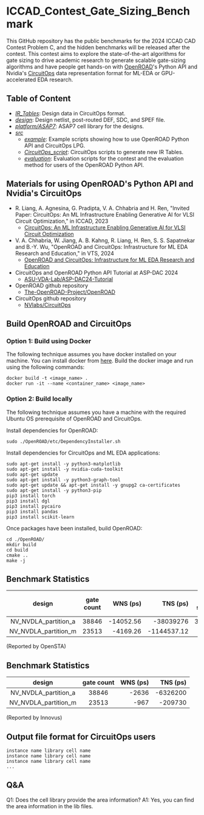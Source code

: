 # ICCAD_Contest_Gate_Sizing_Benchmark
This GitHub repository has the public benchmarks for the 2024 ICCAD CAD Contest Problem C, and the hidden benchmarks will be released after the contest. This contest aims to explore the state-of-the-art algorithms for gate sizing to drive academic research to generate scalable gate-sizing algorithms and have people get hands-on with [OpenROAD](https://github.com/The-OpenROAD-Project/OpenROAD)'s Python API and Nvidia's [CircuitOps](https://github.com/NVlabs/CircuitOps/tree/main) data representation format for ML-EDA or GPU-accelerated EDA research.

## Table of Content
  - [*IR_Tables*](./IR_Tables): Design data in CircuitOps format.
  - [*design*](./design): Design netlist, post-routed DEF, SDC, and SPEF file.
  - [*platform/ASAP7*](./platform/ASAP7): ASAP7 cell library for the designs.
  - [*src*](./src)
    - [*example*](./example): Example scripts showing how to use OpenROAD Python API and CircuitOps LPG.
    - [*CircuitOps_script*](./CircuitOps_script): CircuitOps scripts to generate new IR Tables.
    - [*evaluation*](./evaluation): Evaluation scripts for the contest and the evaluation method for users of the OpenROAD Python API.
## Materials for using OpenROAD's Python API and Nvidia's CircuitOps
  - R. Liang, A. Agnesina, G. Pradipta, V. A. Chhabria and H. Ren, "Invited Paper: CircuitOps: An ML Infrastructure Enabling Generative AI for VLSI Circuit Optimization," in ICCAD, 2023
    - [CircuitOps: An ML Infrastructure Enabling Generative AI for VLSI Circuit Optimization](https://ieeexplore.ieee.org/abstract/document/10323611)
  - V. A. Chhabria, W. Jiang, A. B. Kahng, R. Liang, H. Ren, S. S. Sapatnekar and B.-Y. Wu, "OpenROAD and CircuitOps: Infrastructure for ML EDA Research and Education," in VTS, 2024
    - [OpenROAD and CircuitOps: Infrastructure for ML EDA Research and Education](https://vlsicad.ucsd.edu/Publications/Conferences/407/c407.pdf)
  - CircuitOps and OpenROAD Python API Tutorial at ASP-DAC 2024
    - [ASU-VDA-Lab/ASP-DAC24-Tutorial](https://github.com/ASU-VDA-Lab/ASP-DAC24-Tutorial)
  - OpenROAD github repository
    - [The-OpenROAD-Project/OpenROAD](https://github.com/The-OpenROAD-Project/OpenROAD)
  - CircuitOps github repository
    - [NVlabs/CircuitOps](https://github.com/NVlabs/CircuitOps/tree/main)

## Build OpenROAD and CircuitOps

###  Option 1: Build using Docker 
The following technique assumes you have docker installed on your machine. You can install docker from [here](https://docs.docker.com/engine/install/). Build the docker image and run using the following commands:
```
docker build -t <image_name> .
docker run -it --name <container_name> <image_name>
```

### Option 2: Build locally
The following technique assumes you have a machine with the required Ubuntu OS prerequisite of OpenROAD and CircuitOps.

Install dependencies for OpenROAD:
```
sudo ./OpenROAD/etc/DependencyInstaller.sh
```

Install dependencies for CircuitOps and ML EDA applications:
```
sudo apt-get install -y python3-matplotlib
sudo apt-get install -y nvidia-cuda-toolkit
sudo apt-get update
sudo apt-get install -y python3-graph-tool
sudo apt-get update && apt-get install -y gnupg2 ca-certificates
sudo apt-get install -y python3-pip
pip3 install torch
pip3 install dgl
pip3 install pycairo
pip3 install pandas
pip3 install scikit-learn
```

Once packages have been installed, build OpenROAD:

```
cd ./OpenROAD/
mkdir build
cd build
cmake ..
make -j
```

## Benchmark Statistics
|        design        |   gate count   |    WNS (ps)   |    TNS (ps)   |worst slew (ps)|max load C (fF)| total leakage (pW)|
|:--------------------:|:--------------:|--------------:|--------------:|--------------:|--------------:|--------------:|
| NV_NVDLA_partition_a | 38846| -14052.56| -38039276| 37158.04| 6824.19| |
| NV_NVDLA_partition_m | 23513| -4169.26| -1144537.12| 6715.75| 1688.59| |

(Reported by OpenSTA)

## Benchmark Statistics
|        design        |   gate count   |    WNS (ps)   |    TNS (ps)   |
|:--------------------:|:--------------:|--------------:|--------------:|
| NV_NVDLA_partition_a | 38846| -2636| -6326200|
| NV_NVDLA_partition_m | 23513| -967| -209730|

(Reported by Innovus)

## Output file format for CircuitOps users
```
instance name library cell name
instance name library cell name
instance name library cell name
...
```

## Q&A
Q1: Does the cell library provide the area information?
A1: Yes, you can find the area information in the lib files.
